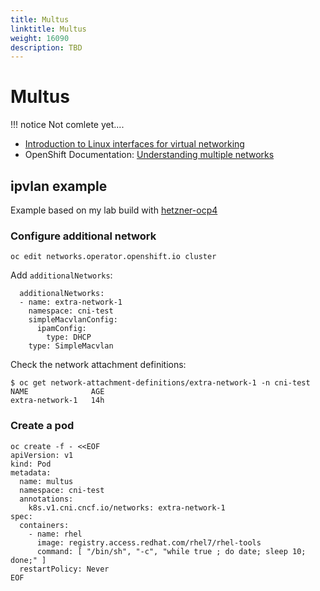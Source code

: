 ```yaml
---
title: Multus
linktitle: Multus
weight: 16090
description: TBD
---
```

# Multus

!!! notice
    Not comlete yet....

* [Introduction to Linux interfaces for virtual networking](https://developers.redhat.com/blog/2018/10/22/introduction-to-linux-interfaces-for-virtual-networking)
* OpenShift Documentation: [Understanding multiple networks](https://docs.openshift.com/container-platform/4.2/networking/multiple-networks/understanding-multiple-networks.html)

## ipvlan example

Example based on my lab build with [hetzner-ocp4](https://github.com/RedHat-EMEA-SSA-Team/hetzner-ocp4)

### Configure additional network
```
oc edit networks.operator.openshift.io cluster
```

Add `additionalNetworks`:
```
  additionalNetworks:
  - name: extra-network-1
    namespace: cni-test
    simpleMacvlanConfig:
      ipamConfig:
        type: DHCP
    type: SimpleMacvlan
```

Check the network attachment definitions:
```
$ oc get network-attachment-definitions/extra-network-1 -n cni-test
NAME              AGE
extra-network-1   14h
```

### Create a pod


```
oc create -f - <<EOF
apiVersion: v1
kind: Pod
metadata:
  name: multus
  namespace: cni-test
  annotations:
    k8s.v1.cni.cncf.io/networks: extra-network-1
spec:
  containers:
    - name: rhel
      image: registry.access.redhat.com/rhel7/rhel-tools
      command: [ "/bin/sh", "-c", "while true ; do date; sleep 10; done;" ]
  restartPolicy: Never
EOF
```